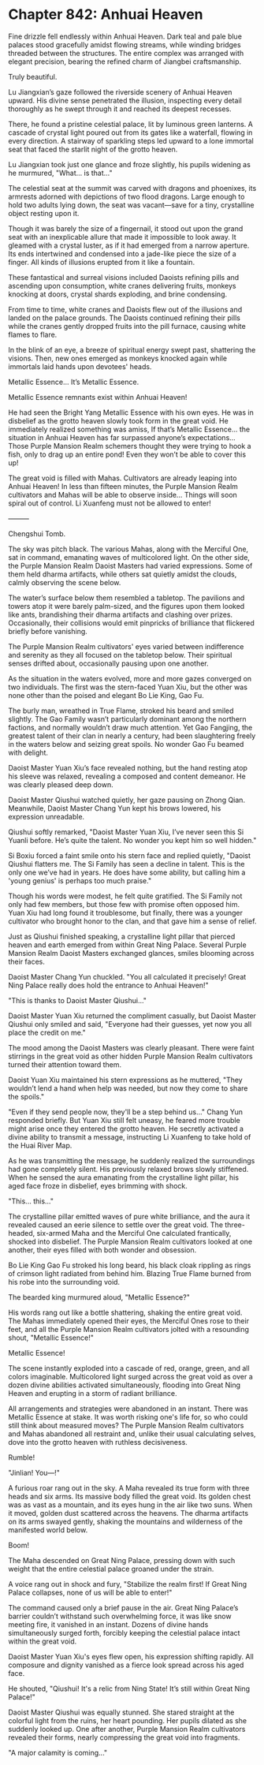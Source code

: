 # Chapter 842: Anhuai Heaven

Fine drizzle fell endlessly within Anhuai Heaven. Dark teal and pale blue palaces stood gracefully amidst flowing streams, while winding bridges threaded between the structures. The entire complex was arranged with elegant precision, bearing the refined charm of Jiangbei craftsmanship.

Truly beautiful.

Lu Jiangxian’s gaze followed the riverside scenery of Anhuai Heaven upward. His divine sense penetrated the illusion, inspecting every detail thoroughly as he swept through it and reached its deepest recesses.

There, he found a pristine celestial palace, lit by luminous green lanterns. A cascade of crystal light poured out from its gates like a waterfall, flowing in every direction. A stairway of sparkling steps led upward to a lone immortal seat that faced the starlit night of the grotto heaven.

Lu Jiangxian took just one glance and froze slightly, his pupils widening as he murmured, "What... is that..."

The celestial seat at the summit was carved with dragons and phoenixes, its armrests adorned with depictions of two flood dragons. Large enough to hold two adults lying down, the seat was vacant—save for a tiny, crystalline object resting upon it.

Though it was barely the size of a fingernail, it stood out upon the grand seat with an inexplicable allure that made it impossible to look away. It gleamed with a crystal luster, as if it had emerged from a narrow aperture. Its ends intertwined and condensed into a jade-like piece the size of a finger. All kinds of illusions erupted from it like a fountain.

These fantastical and surreal visions included Daoists refining pills and ascending upon consumption, white cranes delivering fruits, monkeys knocking at doors, crystal shards exploding, and brine condensing.

From time to time, white cranes and Daoists flew out of the illusions and landed on the palace grounds. The Daoists continued refining their pills while the cranes gently dropped fruits into the pill furnace, causing white flames to flare.

In the blink of an eye, a breeze of spiritual energy swept past, shattering the visions. Then, new ones emerged as monkeys knocked again while immortals laid hands upon devotees' heads.

Metallic Essence... It’s Metallic Essence.

Metallic Essence remnants exist within Anhuai Heaven!

He had seen the Bright Yang Metallic Essence with his own eyes. He was in disbelief as the grotto heaven slowly took form in the great void. He immediately realized something was amiss, If that’s Metallic Essence... the situation in Anhuai Heaven has far surpassed anyone’s expectations... Those Purple Mansion Realm schemers thought they were trying to hook a fish, only to drag up an entire pond! Even they won’t be able to cover this up!

The great void is filled with Mahas. Cultivators are already leaping into Anhuai Heaven! In less than fifteen minutes, the Purple Mansion Realm cultivators and Mahas will be able to observe inside... Things will soon spiral out of control. Li Xuanfeng must not be allowed to enter!

———

Chengshui Tomb.

The sky was pitch black. The various Mahas, along with the Merciful One, sat in command, emanating waves of multicolored light. On the other side, the Purple Mansion Realm Daoist Masters had varied expressions. Some of them held dharma artifacts, while others sat quietly amidst the clouds, calmly observing the scene below.

The water’s surface below them resembled a tabletop. The pavilions and towers atop it were barely palm-sized, and the figures upon them looked like ants, brandishing their dharma artifacts and clashing over prizes. Occasionally, their collisions would emit pinpricks of brilliance that flickered briefly before vanishing.

The Purple Mansion Realm cultivators' eyes varied between indifference and serenity as they all focused on the tabletop below. Their spiritual senses drifted about, occasionally pausing upon one another.

As the situation in the waters evolved, more and more gazes converged on two individuals. The first was the stern-faced Yuan Xiu, but the other was none other than the poised and elegant Bo Lie King, Gao Fu.

The burly man, wreathed in True Flame, stroked his beard and smiled slightly. The Gao Family wasn’t particularly dominant among the northern factions, and normally wouldn’t draw much attention. Yet Gao Fangjing, the greatest talent of their clan in nearly a century, had been slaughtering freely in the waters below and seizing great spoils. No wonder Gao Fu beamed with delight.

Daoist Master Yuan Xiu’s face revealed nothing, but the hand resting atop his sleeve was relaxed, revealing a composed and content demeanor. He was clearly pleased deep down.

Daoist Master Qiushui watched quietly, her gaze pausing on Zhong Qian. Meanwhile, Daoist Master Chang Yun kept his brows lowered, his expression unreadable.

Qiushui softly remarked, "Daoist Master Yuan Xiu, I’ve never seen this Si Yuanli before. He’s quite the talent. No wonder you kept him so well hidden."

Si Boxiu forced a faint smile onto his stern face and replied quietly, "Daoist Qiushui flatters me. The Si Family has seen a decline in talent. This is the only one we’ve had in years. He does have some ability, but calling him a 'young genius' is perhaps too much praise."

Though his words were modest, he felt quite gratified. The Si Family not only had few members, but those few with promise often opposed him. Yuan Xiu had long found it troublesome, but finally, there was a younger cultivator who brought honor to the clan, and that gave him a sense of relief.

Just as Qiushui finished speaking, a crystalline light pillar that pierced heaven and earth emerged from within Great Ning Palace. Several Purple Mansion Realm Daoist Masters exchanged glances, smiles blooming across their faces.

Daoist Master Chang Yun chuckled. "You all calculated it precisely! Great Ning Palace really does hold the entrance to Anhuai Heaven!"

"This is thanks to Daoist Master Qiushui..."

Daoist Master Yuan Xiu returned the compliment casually, but Daoist Master Qiushui only smiled and said, "Everyone had their guesses, yet now you all place the credit on me."

The mood among the Daoist Masters was clearly pleasant. There were faint stirrings in the great void as other hidden Purple Mansion Realm cultivators turned their attention toward them.

Daoist Yuan Xiu maintained his stern expressions as he muttered, "They wouldn’t lend a hand when help was needed, but now they come to share the spoils."

"Even if they send people now, they'll be a step behind us..." Chang Yun responded briefly. But Yuan Xiu still felt uneasy, he feared more trouble might arise once they entered the grotto heaven. He secretly activated a divine ability to transmit a message, instructing Li Xuanfeng to take hold of the Huai River Map.

As he was transmitting the message, he suddenly realized the surroundings had gone completely silent. His previously relaxed brows slowly stiffened. When he sensed the aura emanating from the crystalline light pillar, his aged face froze in disbelief, eyes brimming with shock.

"This... this..."

The crystalline pillar emitted waves of pure white brilliance, and the aura it revealed caused an eerie silence to settle over the great void. The three-headed, six-armed Maha and the Merciful One calculated frantically, shocked into disbelief. The Purple Mansion Realm cultivators looked at one another, their eyes filled with both wonder and obsession.

Bo Lie King Gao Fu stroked his long beard, his black cloak rippling as rings of crimson light radiated from behind him. Blazing True Flame burned from his robe into the surrounding void.

The bearded king murmured aloud, "Metallic Essence?"

His words rang out like a bottle shattering, shaking the entire great void. The Mahas immediately opened their eyes, the Merciful Ones rose to their feet, and all the Purple Mansion Realm cultivators jolted with a resounding shout, "Metallic Essence!"

Metallic Essence!

The scene instantly exploded into a cascade of red, orange, green, and all colors imaginable. Multicolored light surged across the great void as over a dozen divine abilities activated simultaneously, flooding into Great Ning Heaven and erupting in a storm of radiant brilliance.

All arrangements and strategies were abandoned in an instant. There was Metallic Essence at stake. It was worth risking one's life for, so who could still think about measured moves? The Purple Mansion Realm cultivators and Mahas abandoned all restraint and, unlike their usual calculating selves, dove into the grotto heaven with ruthless decisiveness.

Rumble!

"Jinlian! You—!"

A furious roar rang out in the sky. A Maha revealed its true form with three heads and six arms. Its massive body filled the great void. Its golden chest was as vast as a mountain, and its eyes hung in the air like two suns. When it moved, golden dust scattered across the heavens. The dharma artifacts on its arms swayed gently, shaking the mountains and wilderness of the manifested world below.

Boom!

The Maha descended on Great Ning Palace, pressing down with such weight that the entire celestial palace groaned under the strain.

A voice rang out in shock and fury, "Stabilize the realm first! If Great Ning Palace collapses, none of us will be able to enter!"

The command caused only a brief pause in the air. Great Ning Palace’s barrier couldn’t withstand such overwhelming force, it was like snow meeting fire, it vanished in an instant. Dozens of divine hands simultaneously surged forth, forcibly keeping the celestial palace intact within the great void.

Daoist Master Yuan Xiu's eyes flew open, his expression shifting rapidly. All composure and dignity vanished as a fierce look spread across his aged face.

He shouted, "Qiushui! It's a relic from Ning State! It’s still within Great Ning Palace!"

Daoist Master Qiushui was equally stunned. She stared straight at the colorful light from the ruins, her heart pounding. Her pupils dilated as she suddenly looked up. One after another, Purple Mansion Realm cultivators revealed their forms, nearly compressing the great void into fragments.

"A major calamity is coming..."
